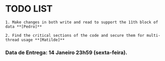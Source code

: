 
# TODO LIST

	1. Make changes in both write and read to support the 11th block of data **[Pedro]**

	2. Find the critical sections of the code and secure them for multi-thread usage **[Matilde]**

### Data de Entrega: 14 Janeiro 23h59 (sexta-feira).